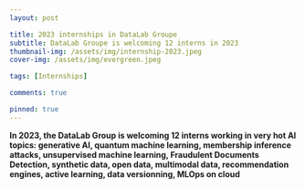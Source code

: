 ```yaml
---
layout: post

title: 2023 internships in DataLab Groupe
subtitle: DataLab Groupe is welcoming 12 interns in 2023
thumbnail-img: /assets/img/internship-2023.jpeg
cover-img: /assets/img/evergreen.jpeg

tags: [Internships]

comments: true

pinned: true
---
```



**In 2023, the DataLab Group is welcoming 12 interns working in very hot AI topics: generative AI, quantum machine learning, membership inference attacks, unsupervised machine learning, Fraudulent Documents Detection, synthetic data, open data, multimodal data, recommendation engines, active learning, data versionning, MLOps on cloud**

